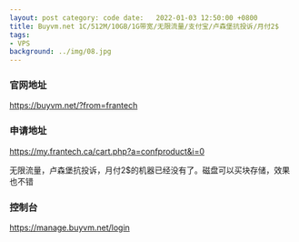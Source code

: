 ```yaml
---
layout: post category: code date:   2022-01-03 12:50:00 +0800
title: Buyvm.net 1C/512M/10GB/1G带宽/无限流量/支付宝/卢森堡抗投诉/月付2$
tags:
- VPS
background: ../img/08.jpg
---
```


### 官网地址
https://buyvm.net/?from=frantech

### 申请地址
https://my.frantech.ca/cart.php?a=confproduct&i=0

无限流量，卢森堡抗投诉，月付2$的机器已经没有了。磁盘可以买块存储，效果也不错

### 控制台
https://manage.buyvm.net/login
